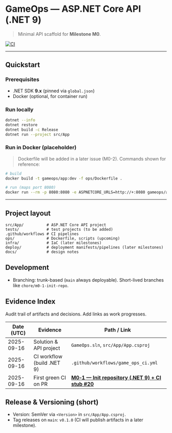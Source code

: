 # GameOps — ASP.NET Core API (.NET 9)

> Minimal API scaffold for **Milestone M0**.

[![CI](https://img.shields.io/github/actions/workflow/status/<org>/<repo>/game_ops_ci.yml?branch=main)](../../actions)

---

## Quickstart

### Prerequisites

* .NET SDK **9.x** (pinned via `global.json`)
* Docker (optional, for container run)

### Run locally

```bash
dotnet --info
dotnet restore
dotnet build -c Release
dotnet run --project src/App
```

### Run in Docker (placeholder)

> Dockerfile will be added in a later issue (M0-2). Commands shown for reference:

```bash
# build
docker build -t gameops/app:dev -f ops/Dockerfile .

# run (maps port 8080)
docker run --rm -p 8080:8080 -e ASPNETCORE_URLS=http://+:8080 gameops/app:dev
```

---

## Project layout

```
src/App/          # ASP.NET Core API project
tests/            # test projects (to be added)
.github/workflows # CI pipelines
ops/              # Dockerfile, scripts (upcoming)
infra/            # IaC (later milestones)
deploy/           # deployment manifests/pipelines (later milestones)
docs/             # design notes
```

## Development

* Branching: trunk-based (`main` always deployable). Short-lived branches like `chore/m0-1-init-repo`.

## Evidence Index

Audit trail of artifacts and decisions. Add links as work progresses.

| Date (UTC) | Evidence                   | Path / Link                         |
| ---------- | -------------------------- | ----------------------------------- |
| 2025-09-16 | Solution & API project     | `GameOps.sln`, `src/App/App.csproj` |
| 2025-09-16 | CI workflow (build .NET 9) | `.github/workflows/game_ops_ci.yml` |
| 2025-09-16 | First green CI on PR       | **[ M0‑1 — Init repository (.NET 9) + CI stub #20 ](https://github.com/mikosz08/fantastic-portfolio/pull/20)**             |

## Release & Versioning (short)

* Version: SemVer via `<Version>` in `src/App/App.csproj`.
* Tag releases on `main`: `v0.1.0` (CI will publish artifacts in a later milestone).

